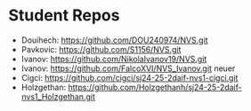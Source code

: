 # Student Repos

- Douihech: <https://github.com/DOU240974/NVS.git>
- Pavkovic: <https://github.com/S1156/NVS.git>
- Ivanov: <https://github.com/NikolaIvanov19/NVS.git>
- Ivanov: <https://github.com/FalcoXVI/NVS_Ivanov.git> neuer
- Cigci: <https://github.com/cigci/sj24-25-2daif-nvs1-cigci.git>
- Holzgethan: <https://github.com/Holzgethanh/sj24-25-2daif-nvs1_Holzgethan.git>
